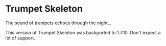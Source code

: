 # Trumpet Skeleton

The sound of trumpets echoes through the night...

This version of Trumpet Skeleton was backported to 1.7.10. Don't expect a lot of support.
